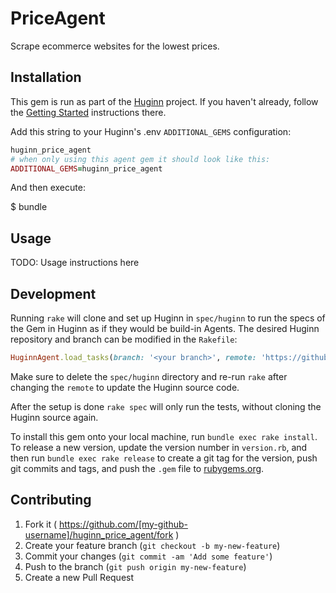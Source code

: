 # PriceAgent

Scrape ecommerce websites for the lowest prices. 

## Installation

This gem is run as part of the [Huginn](https://github.com/huginn/huginn) project. If you haven't already, follow the [Getting Started](https://github.com/huginn/huginn#getting-started) instructions there.

Add this string to your Huginn's .env `ADDITIONAL_GEMS` configuration:

```ruby
huginn_price_agent
# when only using this agent gem it should look like this:
ADDITIONAL_GEMS=huginn_price_agent
```

And then execute:

  $ bundle

## Usage

TODO: Usage instructions here

## Development

Running `rake` will clone and set up Huginn in `spec/huginn` to run the specs of the Gem in Huginn as if they would be build-in Agents. The desired Huginn repository and branch can be modified in the `Rakefile`:

```ruby
HuginnAgent.load_tasks(branch: '<your branch>', remote: 'https://github.com/<github user>/huginn.git')
```

Make sure to delete the `spec/huginn` directory and re-run `rake` after changing the `remote` to update the Huginn source code.

After the setup is done `rake spec` will only run the tests, without cloning the Huginn source again.

To install this gem onto your local machine, run `bundle exec rake install`. To release a new version, update the version number in `version.rb`, and then run `bundle exec rake release` to create a git tag for the version, push git commits and tags, and push the `.gem` file to [rubygems.org](https://rubygems.org).

## Contributing

1. Fork it ( https://github.com/[my-github-username]/huginn_price_agent/fork )
2. Create your feature branch (`git checkout -b my-new-feature`)
3. Commit your changes (`git commit -am 'Add some feature'`)
4. Push to the branch (`git push origin my-new-feature`)
5. Create a new Pull Request
